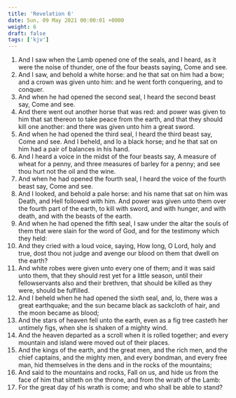 ```yaml
---
title: 'Revelation 6'
date: Sun, 09 May 2021 00:00:01 +0000
weight: 6
draft: false
tags: ['kjv'] 
---
```


1. And I saw when the Lamb opened one of the seals, and I heard, as it were the noise of thunder, one of the four beasts saying, Come and see.
2. And I saw, and behold a white horse: and he that sat on him had a bow; and a crown was given unto him: and he went forth conquering, and to conquer.
3. And when he had opened the second seal, I heard the second beast say, Come and see.
4. And there went out another horse that was red: and power was given to him that sat thereon to take peace from the earth, and that they should kill one another: and there was given unto him a great sword.
5. And when he had opened the third seal, I heard the third beast say, Come and see. And I beheld, and lo a black horse; and he that sat on him had a pair of balances in his hand.
6. And I heard a voice in the midst of the four beasts say, A measure of wheat for a penny, and three measures of barley for a penny; and see thou hurt not the oil and the wine.
7. And when he had opened the fourth seal, I heard the voice of the fourth beast say, Come and see.
8. And I looked, and behold a pale horse: and his name that sat on him was Death, and Hell followed with him. And power was given unto them over the fourth part of the earth, to kill with sword, and with hunger, and with death, and with the beasts of the earth.
9. And when he had opened the fifth seal, I saw under the altar the souls of them that were slain for the word of God, and for the testimony which they held:
10. And they cried with a loud voice, saying, How long, O Lord, holy and true, dost thou not judge and avenge our blood on them that dwell on the earth?
11. And white robes were given unto every one of them; and it was said unto them, that they should rest yet for a little season, until their fellowservants also and their brethren, that should be killed as they were, should be fulfilled.
12. And I beheld when he had opened the sixth seal, and, lo, there was a great earthquake; and the sun became black as sackcloth of hair, and the moon became as blood;
13. And the stars of heaven fell unto the earth, even as a fig tree casteth her untimely figs, when she is shaken of a mighty wind.
14. And the heaven departed as a scroll when it is rolled together; and every mountain and island were moved out of their places.
15. And the kings of the earth, and the great men, and the rich men, and the chief captains, and the mighty men, and every bondman, and every free man, hid themselves in the dens and in the rocks of the mountains;
16. And said to the mountains and rocks, Fall on us, and hide us from the face of him that sitteth on the throne, and from the wrath of the Lamb:
17. For the great day of his wrath is come; and who shall be able to stand?
